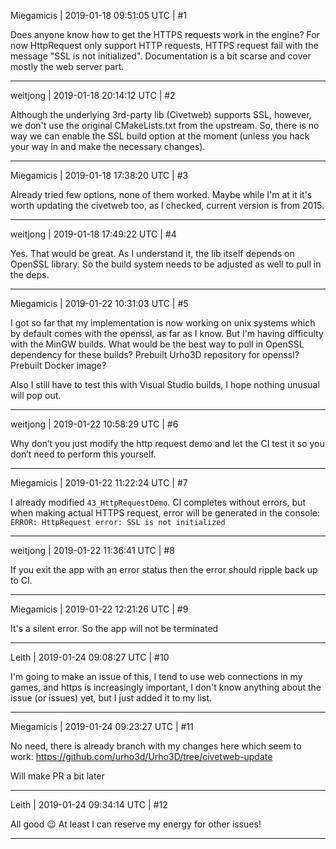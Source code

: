 Miegamicis | 2019-01-18 09:51:05 UTC | #1

Does anyone know how to get the HTTPS requests work in the engine? For now HttpRequest only support HTTP requests, HTTPS request fail with the message "SSL is not initialized". Documentation is a bit scarse and cover mostly the web server part.

-------------------------

weitjong | 2019-01-18 20:14:12 UTC | #2

Although the underlying 3rd-party lib (Civetweb) supports SSL, however, we don't use the original CMakeLists.txt from the upstream. So, there is no way we can enable the SSL build option at the moment (unless you hack your way in and make the necessary changes).

-------------------------

Miegamicis | 2019-01-18 17:38:20 UTC | #3

Already tried few options, none of them worked. Maybe while I'm at it it's worth updating the civetweb too, as I checked, current version is from 2015.

-------------------------

weitjong | 2019-01-18 17:49:22 UTC | #4

Yes. That would be great. As I understand it, the lib itself depends on OpenSSL library. So the build system needs to be adjusted as well to pull in the deps.

-------------------------

Miegamicis | 2019-01-22 10:31:03 UTC | #5

I got so far that my implementation is now working on unix systems which by default comes with the openssl, as far as I know. But I'm having difficulty with the MinGW builds. What would be the best way to pull in OpenSSL dependency for these builds? Prebuilt Urho3D repository for openssl? Prebuilt Docker image? 

Also I still have to test this with Visual Studio builds, I hope nothing unusual will pop out.

-------------------------

weitjong | 2019-01-22 10:58:29 UTC | #6

Why don’t you just modify the http request demo and let the CI test it so you don’t need to perform this yourself.

-------------------------

Miegamicis | 2019-01-22 11:22:24 UTC | #7

I already modified `43_HttpRequestDemo`. CI completes without errors, but when making actual HTTPS request, error will be generated in the console: 
```ERROR: HttpRequest error: SSL is not initialized```

-------------------------

weitjong | 2019-01-22 11:36:41 UTC | #8

If you exit the app with an error status then the error should ripple back up to CI.

-------------------------

Miegamicis | 2019-01-22 12:21:26 UTC | #9

It's a silent error. So the app will not be terminated

-------------------------

Leith | 2019-01-24 09:08:27 UTC | #10

I'm going to make an issue of this, I tend to use web connections in my games, and https is increasingly important, I don't know anything about the issue (or issues) yet, but I just added it to my list.

-------------------------

Miegamicis | 2019-01-24 09:23:27 UTC | #11

No need, there is already branch with my changes here which seem to work: https://github.com/urho3d/Urho3D/tree/civetweb-update

Will make PR a bit later

-------------------------

Leith | 2019-01-24 09:34:14 UTC | #12

All good :wink: At least I can reserve my energy for other issues!

-------------------------

